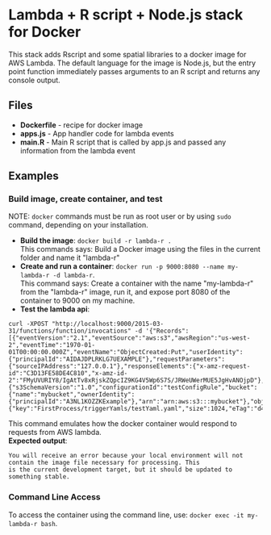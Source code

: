 # Lambda + R script + Node.js stack for Docker

This stack adds Rscript and some spatial libraries to a docker image for AWS Lambda. The default language
for the image is Node.js, but the entry point function immediately passes arguments to an R script and returns
any console output.  

## Files  

  - **Dockerfile** - recipe for docker image
  - **apps.js** - App handler code for lambda events
  - **main.R** - Main R script that is called by app.js and passed any information from the lambda event

## Examples  

### Build image, create container, and test
NOTE: `docker` commands must be run as root user or by using `sudo` command, depending on your installation.  

  - **Build the image**: `docker build -r lambda-r .`  
  This commands says: Build a Docker image using the files in the current folder and name it "lambda-r"
  - **Create and run a container**: `docker run -p 9000:8080 --name my-lambda-r -d lambda-r`.  
  This command says: Create a container with the name "my-lambda-r" from the "lambda-r" image, 
  run it, and expose port 8080 of the container to 9000 on my machine.
  - **Test the lambda api**:  
  ```
  curl -XPOST "http://localhost:9000/2015-03-31/functions/function/invocations" -d '{"Records":[{"eventVersion":"2.1","eventSource":"aws:s3","awsRegion":"us-west-2","eventTime":"1970-01-01T00:00:00.000Z","eventName":"ObjectCreated:Put","userIdentity":{"principalId":"AIDAJDPLRKLG7UEXAMPLE"},"requestParameters":{"sourceIPAddress":"127.0.0.1"},"responseElements":{"x-amz-request-id":"C3D13FE58DE4C810","x-amz-id-2":"FMyUVURIY8/IgAtTv8xRjskZQpcIZ9KG4V5Wp6S7S/JRWeUWerMUE5JgHvANOjpD"},"s3":{"s3SchemaVersion":"1.0","configurationId":"testConfigRule","bucket":{"name":"mybucket","ownerIdentity":{"principalId":"A3NL1KOZZKExample"},"arn":"arn:aws:s3:::mybucket"},"object":{"key":"FirstProcess/triggerYamls/testYaml.yaml","size":1024,"eTag":"d41d8cd98f00b204e9800998ecf8427e","versionId":"096fKKXTRTtl3on89fVO.nfljtsv6qko","sequencer":"0055AED6DCD90281E5"}}}]}'
  ```  
  This command emulates how the docker container would respond to requests from AWS lambda.  
  **Expected output**:  
  ```
You will receive an error because your local environment will not contain the image file necessary for processing. This
is the current development target, but it should be updated to something stable.
  ```

### Command Line Access  

To access the container using the command line, use: `docker exec -it my-lambda-r bash`.  

